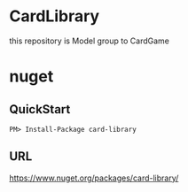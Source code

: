 # CardLibrary
this repository is Model group to CardGame

# nuget
## QuickStart

```
PM> Install-Package card-library
```

## URL
https://www.nuget.org/packages/card-library/